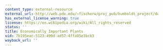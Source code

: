 ```yaml
---
content_type: external-resource
external_url: http://web.pdx.edu/~fischerw/proj_pub/humboldt_project/docs/0101-0125/0123a_Gibson_econ_impt_plants_intro.pdf
has_external_license_warning: true
license: https://en.wikipedia.org/wiki/All_rights_reserved
status: ''
title: Economically Important Plants
uid: 7b195eac-5123-499d-ad57-4ffa95e3bcb3
wayback_url: ''
---
```

